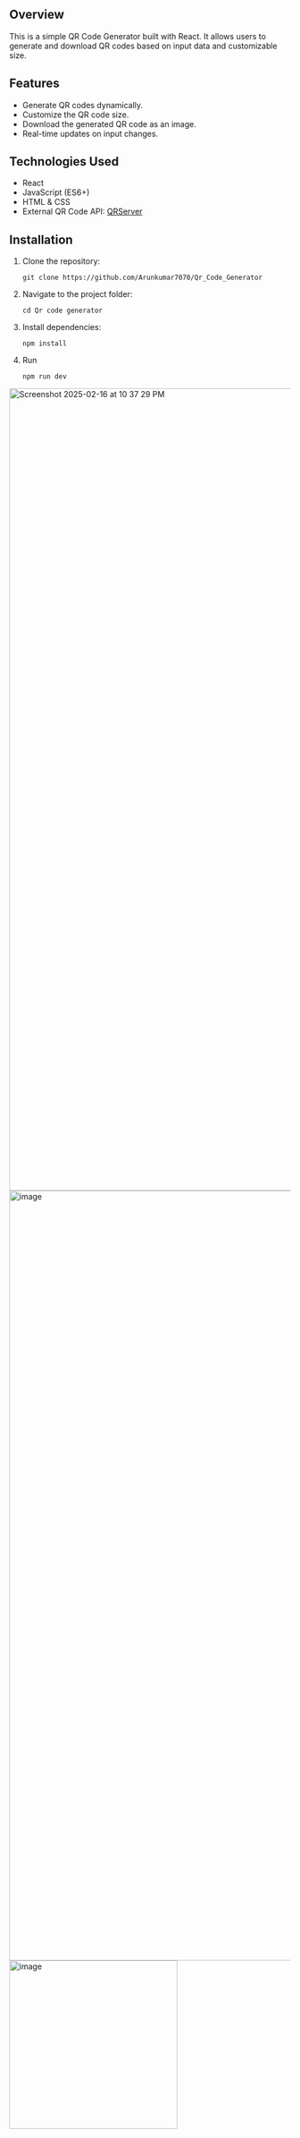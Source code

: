 <h2>Overview</h2>
<p>This is a simple QR Code Generator built with React. It allows users to generate and download QR codes based on input data and customizable size.</p>

<h2>Features</h2>
<ul>
    <li>Generate QR codes dynamically.</li>
    <li>Customize the QR code size.</li>
    <li>Download the generated QR code as an image.</li>
    <li>Real-time updates on input changes.</li>
</ul>

<h2>Technologies Used</h2>
<ul>
    <li>React</li>
    <li>JavaScript (ES6+)</li>
    <li>HTML & CSS</li>
    <li>External QR Code API: <a href="https://api.qrserver.com">QRServer</a></li>
</ul>

<h2>Installation</h2>
<ol>
    <li>Clone the repository:
        <pre><code>git clone https://github.com/Arunkumar7070/Qr_Code_Generator</code></pre>
    </li>
    <li>Navigate to the project folder:
        <pre><code>cd Qr code generator</code></pre>
    </li>
    <li>Install dependencies:
        <pre><code>npm install</code></pre>
    </li>
    <li>Run
        <pre><code>npm run dev</code></pre>
    </li>
</ol>
<img width="1435" alt="Screenshot 2025-02-16 at 10 37 29 PM" src="https://github.com/user-attachments/assets/fbcafe81-aeff-4ab4-8246-ab2c8cf55fc7" />
<img width="1377" alt="image" src="https://github.com/user-attachments/assets/c19f7c34-c393-4370-9c6f-af15e97b71c1" />
<img width="301" alt="image" src="https://github.com/user-attachments/assets/7384e3f0-8097-457b-b75a-7a1a89a36022" />




